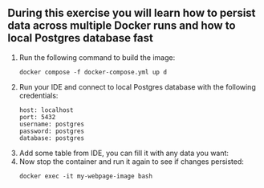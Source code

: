## During this exercise you will learn how to persist data across multiple Docker runs and how to local Postgres database fast
1. Run the following command to build the image:
    ```
    docker compose -f docker-compose.yml up d
    ```
2. Run your IDE and connect to local Postgres database with the following credentials:
    ```
    host: localhost
    port: 5432
    username: postgres
    password: postgres
    database: postgres
    ```
3. Add some table from IDE, you can fill it with any data you want:
4. Now stop the container and run it again to see if changes persisted:
    ```
    docker exec -it my-webpage-image bash
    ```

